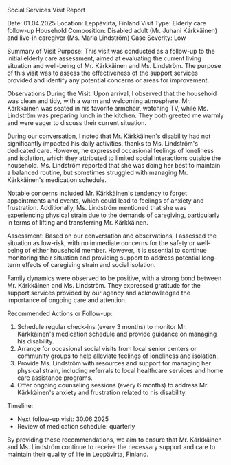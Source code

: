 Social Services Visit Report

Date: 01.04.2025
Location: Leppävirta, Finland
Visit Type: Elderly care follow-up
Household Composition: Disabled adult (Mr. Juhani Kärkkäinen) and live-in caregiver (Ms. Maria Lindström)
Case Severity: Low

Summary of Visit Purpose:
This visit was conducted as a follow-up to the initial elderly care assessment, aimed at evaluating the current living situation and well-being of Mr. Kärkkäinen and Ms. Lindström. The purpose of this visit was to assess the effectiveness of the support services provided and identify any potential concerns or areas for improvement.

Observations During the Visit:
Upon arrival, I observed that the household was clean and tidy, with a warm and welcoming atmosphere. Mr. Kärkkäinen was seated in his favorite armchair, watching TV, while Ms. Lindström was preparing lunch in the kitchen. They both greeted me warmly and were eager to discuss their current situation.

During our conversation, I noted that Mr. Kärkkäinen's disability had not significantly impacted his daily activities, thanks to Ms. Lindström's dedicated care. However, he expressed occasional feelings of loneliness and isolation, which they attributed to limited social interactions outside the household. Ms. Lindström reported that she was doing her best to maintain a balanced routine, but sometimes struggled with managing Mr. Kärkkäinen's medication schedule.

Notable concerns included Mr. Kärkkäinen's tendency to forget appointments and events, which could lead to feelings of anxiety and frustration. Additionally, Ms. Lindström mentioned that she was experiencing physical strain due to the demands of caregiving, particularly in terms of lifting and transferring Mr. Kärkkäinen.

Assessment:
Based on our conversation and observations, I assessed the situation as low-risk, with no immediate concerns for the safety or well-being of either household member. However, it is essential to continue monitoring their situation and providing support to address potential long-term effects of caregiving strain and social isolation.

Family dynamics were observed to be positive, with a strong bond between Mr. Kärkkäinen and Ms. Lindström. They expressed gratitude for the support services provided by our agency and acknowledged the importance of ongoing care and attention.

Recommended Actions or Follow-up:
1. Schedule regular check-ins (every 3 months) to monitor Mr. Kärkkäinen's medication schedule and provide guidance on managing his disability.
2. Arrange for occasional social visits from local senior centers or community groups to help alleviate feelings of loneliness and isolation.
3. Provide Ms. Lindström with resources and support for managing her physical strain, including referrals to local healthcare services and home care assistance programs.
4. Offer ongoing counseling sessions (every 6 months) to address Mr. Kärkkäinen's anxiety and frustration related to his disability.

Timeline:
- Next follow-up visit: 30.06.2025
- Review of medication schedule: quarterly

By providing these recommendations, we aim to ensure that Mr. Kärkkäinen and Ms. Lindström continue to receive the necessary support and care to maintain their quality of life in Leppävirta, Finland.